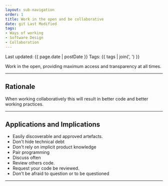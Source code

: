 ```yaml
---
layout: sub-navigation
order: 1
title: Work in the open and be collaborative
date: git Last Modified
tags:
- Ways of working
- Software Design
- Collaboration
---
```


Last updated: {{ page.date | postDate }}
Tags: {{ tags | join(', ') }}

Work in the open, providing maximum access and transparency at all times.

---

## Rationale

When working collaboratively this will result in better code and better working practices.

---

## Applications and Implications

- Easily discoverable and approved artefacts.
- Don't hide technical debt
- Don't rely on implicit product knowledge
- Pair programming
- Discuss often
- Review others code.
- Request your code be reviewed.
- Don't be afraid to question or to be questioned

---
